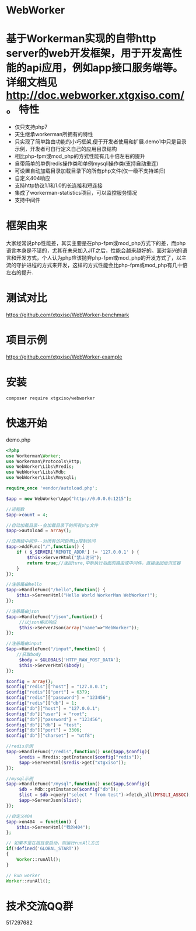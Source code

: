 WebWorker
========

基于Workerman实现的自带http server的web开发框架，用于开发高性能的api应用，例如app接口服务端等。 详细文档见 http://doc.webworker.xtgxiso.com/ 。
特性
========
* 仅只支持php7
* 天生继承workerman所拥有的特性
* 只实现了简单路由功能的小巧框架,便于开发者使用和扩展.demo1中只是目录示例，开发者可自行定义自己的应用目录结构
* 相比php-fpm或mod_php的方式性能有几十倍左右的提升
* 自带简单的单例redis操作类和单例mysqli操作类(支持自动重连)
* 可设置自动加载目录加载目录下的所有php文件(仅一级不支持递归)
* 自定义404响应
* 支持http协议1.1和1.0的长连接和短连接
* 集成了workerman-statistics项目，可以监控服务情况
* 支持中间件

框架由来
========
大家经常说php性能差，其实主要是在php-fpm或mod_php方式下的差，而php语言本身是不错的，尤其在未来加入JIT之后，性能会越来越好的。面对新兴的语言和开发方式，个人认为php应该抛弃php-fpm或mod_php的开发方式了，以主流的守护进程的方式来开发，这样的方式性能会比php-fpm或mod_php有几十倍左右的提升.

测试对比
========
https://github.com/xtgxiso/WebWorker-benchmark

项目示例
========
https://github.com/xtgxiso/WebWorker-example


安装
========

```
composer require xtgxiso/webworker
```

快速开始
======
demo.php
```php
<?php
use Workerman\Worker;
use Workerman\Protocols\Http;
use WebWorker\Libs\Mredis;
use WebWorker\Libs\Mdb;
use WebWorker\Libs\Mmysqli;

require_once 'vendor/autoload.php';

$app = new WebWorker\App("http://0.0.0.0:1215");

//进程数
$app->count = 4;

//自动加载目录--会加载目录下的所有php文件
$app->autoload = array();

//应用级中间件--对所有访问启用ip限制访问
$app->AddFunc("/",function() {
    if ( $_SERVER['REMOTE_ADDR'] != '127.0.0.1' ) {
        $this->ServerHtml("禁止访问");
        return true;//返回ture,中断执行后面的路由或中间件，直接返回给浏览器
    }   
});

//注册路由hello
$app->HandleFunc("/hello",function() {
    $this->ServerHtml("Hello World WorkerMan WebWorker!");
});

//注册路由json
$app->HandleFunc("/json",function() {
     //以json格式响应
     $this->ServerJson(array("name"=>"WebWorker"));
});

//注册路由input
$app->HandleFunc("/input",function() {
    //获取body
     $body = $GLOBALS['HTTP_RAW_POST_DATA'];
     $this->ServerHtml($body);
});

$config = array();
$config["redis"]["host"] = "127.0.0.1";
$config["redis"]["port"] = 6379;
$config["redis"]["password"] = "123456";
$config["redis"]["db"] = 1;
$config["db"]["host"] = "127.0.0.1";
$config["db"]["user"] = "root";
$config["db"]["password"] = "123456";
$config["db"]["db"] = "test";
$config["db"]["port"] = 3306;
$config["db"]["charset"] = "utf8";

//redis示例
$app->HandleFunc("/redis",function() use($app,$config){
     $redis = Mredis::getInstance($config["redis"]);
     $app->ServerHtml($redis->get("xtgxiso"));
});

//mysql示例
$app->HandleFunc("/mysql",function() use($app,$config){
     $db = Mdb::getInstance($config["db"]);
     $list = $db->query("select * from test")->fetch_all(MYSQLI_ASSOC);
     $app->ServerJson($list);
});

//自定义404
$app->on404  = function() {
    $this->ServerHtml("我的404");
};

// 如果不是在根目录启动，则运行runAll方法
if(!defined('GLOBAL_START'))
{
    Worker::runAll();
}

// Run worker
Worker::runAll();
```


技术交流QQ群
========
517297682
